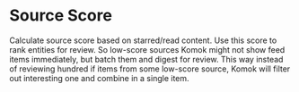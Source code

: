 # Source Score

Calculate source score based on starred/read content. Use this score to rank entities for review. So low-score sources Komok might not show feed items immediately, but batch them and digest for review. This way instead of reviewing hundred if items from some low-score source, Komok will filter out interesting one and combine in a single item.

